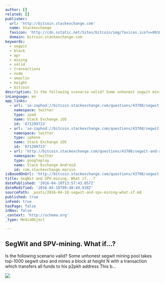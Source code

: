 ```yaml
---
author: []
related: []
publisher:
  url: 'http://bitcoin.stackexchange.com'
  name: Stackexchange
  favicon: 'http://cdn.sstatic.net/Sites/bitcoin/img/favicon.ico?v=0910168c5c65'
  domain: bitcoin.stackexchange.com
keywords:
  - segwit
  - block
  - apr
  - mining
  - valid
  - transactions
  - node
  - amaclin
  - height
  - bitcoin
description: Is the following scenario valid? Some unhonest segwit mining pool takes top-1000 segwit utxo and mines a block at height N with a transaction which transfers all funds to his p2pkh address This b...
inLanguage: en
app_links:
  - url: 'se-zaphod://bitcoin.stackexchange.com/questions/43708/segwit-and-spv-mining-what-if'
    namespace: twitter
    type: ipad
    name: Stack Exchange iOS
    id: '871299723'
  - url: 'se-zaphod://bitcoin.stackexchange.com/questions/43708/segwit-and-spv-mining-what-if'
    namespace: twitter
    type: iphone
    name: Stack Exchange iOS
    id: '871299723'
  - url: 'http://bitcoin.stackexchange.com/questions/43708/segwit-and-spv-mining-what-if'
    namespace: twitter
    type: googleplay
    name: Stack Exchange Android
    id: com.stackexchange.marvin
isBasedOnUrl: 'http://bitcoin.stackexchange.com/questions/43708/segwit-and-spv-mining-what-if'
title: SegWit and SPV-mining. What if...?
datePublished: '2016-04-18T13:57:43.057Z'
dateModified: '2016-04-18T09:48:49.938Z'
sourcePath: _posts/2016-04-18-segwit-and-spv-mining-what-if.md
published: true
inFeed: true
hasPage: false
inNav: false
_context: 'http://schema.org'
_type: MediaObject

---
```

<article style=""><h1>SegWit and SPV-mining. What if...?</h1><p>Is the following scenario valid? Some unhonest segwit mining pool takes top-1000 segwit utxo and mines a block at height N with a transaction which transfers all funds to his p2pkh address This b...</p><img src="http://cdn.sstatic.net/Sites/bitcoin/img/apple-touch-icon.png?v=a43e5a337e6b&amp;a" /></article>